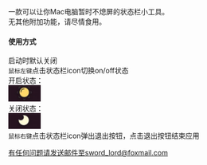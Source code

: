 一款可以让你Mac电脑暂时不熄屏的状态栏小工具。  
无其他附加功能，请尽情食用。

#### 使用方式

启动时默认关闭  
`鼠标左键`点击状态栏icon切换on/off状态  
开启状态：  
<img src="Resource/sun.png" title="" alt="开启状态" width="65">  
关闭状态：  
<img src="Resource/moon.png" title="" alt="关闭状态" width="65">  
`鼠标右键`点击状态栏icon弹出退出按钮，点击退出按钮结束应用

有任何问题请发送邮件至sword_lord@foxmail.com
